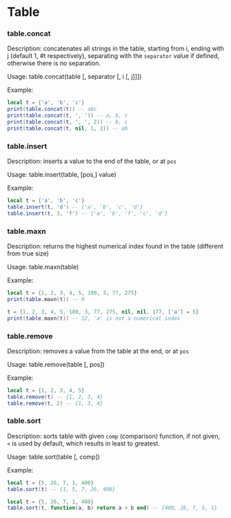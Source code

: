 # Table

### table.concat

Description: concatenates all strings in the table, starting from i, ending with j (default 1, #t respectively), separating with the `separator` value if defined, otherwise there is no separation.

Usage: table.concat(table \[, separator \[, i \[, j]]])

Example:

```lua
local t = {'a', 'b', 'c'}
print(table.concat(t)) -- abc
print(table.concat(t, ', ')) -- a, b, c
print(table.concat(t, ', ', 2)) -- b, c
print(table.concat(t, nil, 1, 2)) -- ab
```

### table.insert

Description: inserts a value to the end of the table, or at `pos`

Usage: table.insert(table, \[pos,] value)

Example:

```lua
local t = {'a', 'b', 'c'}
table.insert(t, 'd') -- {'a', 'b', 'c', 'd'}
table.insert(t, 3, 'f') -- {'a', 'b', 'f', 'c', 'd'}
```

### table.maxn

Description: returns the highest numerical index found in the table (different from true size)

Usage: table.maxn(table)

Example:

```lua
local t = {1, 2, 3, 4, 5, 100, 3, 77, 275}
print(table.maxn(t)) -- 9

t = {1, 2, 3, 4, 5, 100, 3, 77, 275, nil, nil, 177, ['a'] = 5}
print(table.maxn(t)) -- 12, 'a' is not a numerical index
```

### table.remove

Description: removes a value from the table at the end, or at `pos`

Usage: table.remove(table \[, pos])

Example:

```lua
local t = {1, 2, 3, 4, 5}
table.remove(t) -- {1, 2, 3, 4}
table.remove(t, 2) -- {1, 3, 4}
```

### table.sort

Description: sorts table with given `comp` (comparison) function, if not given, `<` is used by default, which results in least to greatest.

Usage: table.sort(table \[, comp])

Example:

```lua
local t = {5, 26, 7, 1, 400}
table.sort(t) -- {1, 5, 7, 26, 400}

local t = {5, 26, 7, 1, 400}
table.sort(t, function(a, b) return a > b end) -- {400, 26, 7, 5, 1}
```
